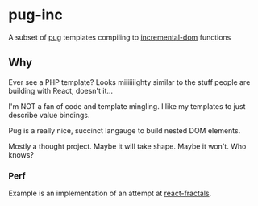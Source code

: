 # pug-inc
A subset of [pug](https://github.com/pugjs/pug) templates compiling to [incremental-dom](https://github.com/google/incremental-dom) functions


## Why
Ever see a PHP template? Looks miiiiiiighty similar to the stuff people are building with React, doesn't it...

I'm NOT a fan of code and template mingling. I like my templates to just describe value bindings.

Pug is a really nice, succinct langauge to build nested DOM elements.

Mostly a thought project. Maybe it will take shape. Maybe it won't. Who knows?

### Perf
Example is an implementation of an attempt at [react-fractals](https://github.com/Swizec/react-fractals).
